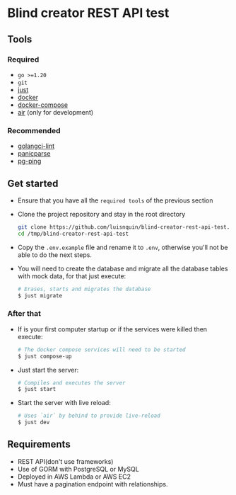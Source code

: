 
# Blind creator REST API test

## Tools

### Required

- `go >=1.20`
- `git`
- [just](https://github.com/casey/just)
- [docker](https://docs.docker.com/get-docker)
- [docker-compose](https://docs.docker.com/compose/install)
- [air](https://github.com/cosmtrek/air) (only for development)

### Recommended

- [golangci-lint](https://golangci-lint.run/usage/install)
- [panicparse](https://github.com/maruel/panicparse)
- [pg-ping](https://github.com/luisnquin/pg-ping)

## Get started

- Ensure that you have all the `required tools` of the previous section
- Clone the project repository and stay in the root directory

    ```bash
    git clone https://github.com/luisnquin/blind-creator-rest-api-test.git /tmp/blind-creator-rest-api-test
    cd /tmp/blind-creator-rest-api-test
    ```

- Copy the `.env.example` file and rename it to `.env`, otherwise you'll not be
able to do the next steps.

- You will need to create the database and migrate all the database tables with
mock data, for that just execute:

    ```bash
    # Erases, starts and migrates the database
    $ just migrate
    ```

### After that

- If is your first computer startup or if the services were killed then execute:

    ```bash
    # The docker compose services will need to be started
    $ just compose-up
    ```

- Just start the server:

    ```bash
    # Compiles and executes the server
    $ just start
    ```

- Start the server with live reload:

    ```bash
    # Uses `air` by behind to provide live-reload
    $ just dev
    ```

## Requirements

- REST API(don't use frameworks)
- Use of GORM with PostgreSQL or MySQL
- Deployed in AWS Lambda or AWS EC2
- Must have a pagination endpoint with relationships.
